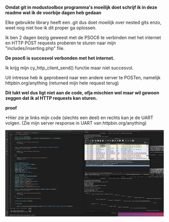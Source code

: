 **Omdat git in modustoolbox programma's moeilijk doet schrijf ik in deze readme wat ik de voorbije dagen heb gedaan**

Elke gebruikte library heeft een .git dus doet moeilijk over nested gits enzo, weet nog niet hoe ik dit proper ga oplossen.

Ik ben 2 dagen bezig geweest met de PSOC6 te verbinden met het internet en HTTP POST requests proberen te sturen naar mijn "includes/inserting.php" file.

**De psoc6 is succesvol verbonden met het internet.**

Ik krijg mijn cy_http_client_send() functie maar niet succesvol.

Uit intresse heb ik geprobeerd naar een andere server te POSTen, namelijk httpbin.org/anything (returned mijn hele request terug)

**Dit lukt wel dus ligt niet aan de code, ofja mischien wel maar wil gewoon zeggen dat ik al HTTP requests kan sturen.**

**proof**

*Hier zie je links mijn code (slechts een deel) en rechts kan je de UART volgen. (Zie mijn server response in UART van httpbin.org/anything)

![BewijsFoto](bewijs.png)
